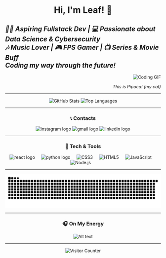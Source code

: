 <h1 align="center">Hi, I'm Leaf! 🦖</h1>

<!-- Presentation -->
<div style="display: center">
  <h2><i>
    👨‍💻 Aspiring Fullstack Dev | 💻 Passionate about Data Science & Cybersecurity 
    <br>
    🎶 Music Lover | 🎮 FPS Gamer | 📺 Series & Movie Buff 
    <br>
   <strong>Coding my way through the future!</strong>
  </i></h2>
  
   <!-- GIF and caption -->
<p align="right">
    <img  
        height="180" 
        src="https://media3.giphy.com/media/v1.Y2lkPTc5MGI3NjExbHI2MWw5MWxmaWNyaW16eWY5eWMwNTZic3R6ODN2OGMxY25ocmkydCZlcD12MV9pbnRlcm5hbF9naWZfYnlfaWQmY3Q9cw/UQ1EI1ML2ABQdbebup/giphy.gif" 
        alt="Coding GIF" 
    />
    <p align="right"><i>This is Pipoca! (my cat)</i></p>
</p>
</div>

---

<!-- GitHub Stats -->
<p align="center">
  <img 
      src="https://github-readme-stats.vercel.app/api?username=leafwithf&hide_title=false&hide_rank=false&show_icons=true&include_all_commits=true&count_private=true&disable_animations=false&theme=dracula&locale=en&hide_border=false" 
      height="150" 
      alt="GitHub Stats" 
  />
  <img 
      src="https://github-readme-stats.vercel.app/api/top-langs?username=leafwithf&locale=en&hide_title=false&layout=compact&card_width=320&langs_count=5&theme=dracula&hide_border=false" 
      height="150" 
      alt="Top Languages" 
  />
</p>
  
---

<!-- Contacts -->
<h3 align="center">📞 Contacts</h3>

<div align="center">
<a href="https://www.instagram.com/folhaem_ingles" target="_blank" style="text-decoration: none; outline: none;">
  <img src="https://raw.githubusercontent.com/maurodesouza/profile-readme-generator/master/src/assets/icons/social/instagram/default.svg" width="50" height="35" alt="instagram logo" />
</a>
<a href="mailto:rf7223216@gmail.com" target="_blank" style="text-decoration: none; outline: none;">
  <img src="https://raw.githubusercontent.com/maurodesouza/profile-readme-generator/master/src/assets/icons/social/gmail/default.svg" width="50" height="35" alt="gmail logo" />
</a>
<a href="https://www.linkedin.com/in/rafa-fernandes-a9b944344?utm_source=share&utm_campaign=share_via&utm_content=profile&utm_medium=android_app" target="_blank" style="text-decoration: none; outline: none;">
  <img src="https://raw.githubusercontent.com/maurodesouza/profile-readme-generator/master/src/assets/icons/social/linkedin/default.svg" width="50" height="35" alt="linkedin logo" />
</a>
</div>

---

<!-- Tech and Tools -->
<h3 align="center">🔧 Tech & Tools </h3>
<div align="center">
  <img src="https://cdn.jsdelivr.net/gh/devicons/devicon/icons/react/react-original.svg" height="40" alt="react logo"  />
  <img width="12" />
  <img src="https://cdn.jsdelivr.net/gh/devicons/devicon/icons/python/python-original.svg" height="40" alt="python logo"  />
  <img width="12" />
  <img src="https://cdn.jsdelivr.net/gh/devicons/devicon/icons/css3/css3-original.svg" height="30" alt="CSS3" />
  <img width="12" />
  <img src="https://cdn.jsdelivr.net/gh/devicons/devicon/icons/html5/html5-original.svg" height="30" alt="HTML5" />
  <img width="12" />
  <img src="https://cdn.jsdelivr.net/gh/devicons/devicon/icons/javascript/javascript-original.svg" height="30" alt="JavaScript" />
  <img width="12" />
  <img src="https://cdn.jsdelivr.net/gh/devicons/devicon/icons/nodejs/nodejs-original.svg" height="30" alt="Node.js" />
  <img width="12" />
</div>

---

<p align="center">
  <img src="https://raw.githubusercontent.com/mayasrl/mayasrl/output/snake.svg" alt="Snake animation" />
</p>

---

<h3 align="center">🎧 On My Energy</h3>
<div align="center">
  
![Alt text](https://spotify-recently-played-readme.vercel.app/api?user=31rlzijog3nfepwwh6gqwn3lumeq&count=5)
</div>

---

<p align="center">
  <img src="https://profile-counter.glitch.me/leafthwithf/count.svg?" alt="Visitor Counter" />
</p>
